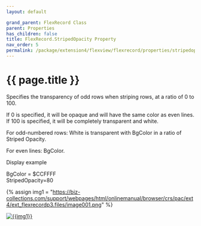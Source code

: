 ```yaml
---
layout: default

grand_parent: FlexRecord Class
parent: Properties
has_children: false
title: FlexRecord.StripedOpacity Property
nav_order: 5
permalink: /package/extension4/flexview/flexrecord/properties/stripedopacity
---
```

# {{ page.title }}

Specifies the transparency of odd rows when striping rows, at a ratio of 0 to 100.

If 0 is specified, it will be opaque and will have the same color as even lines. If 100 is specified, it will be completely transparent and white.

For odd-numbered rows: White is transparent with BgColor in a ratio of Striped Opacity.

For even lines: BgColor.

Display example

BgColor = $CCFFFF<br>
StripedOpacity=80

{% assign img1 = "https://biz-collections.com/support/webpages/html/onlinemanual/browser/crs/pac/ext4/ext_flexrecordp3.files/image001.png" %}

<a href="{{ img1 }}" target="_blank"> <img src="{{ img1 }}" alt="{{img1}}"></a>